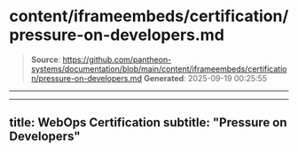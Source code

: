 # content/iframeembeds/certification/pressure-on-developers.md

> **Source**: https://github.com/pantheon-systems/documentation/blob/main/content/iframeembeds/certification/pressure-on-developers.md
> **Generated**: 2025-09-19 00:25:55

---

---
title: WebOps Certification
subtitle: "Pressure on Developers"
---

<Partial file="certification-guide/pressure-on-developers.md" />
